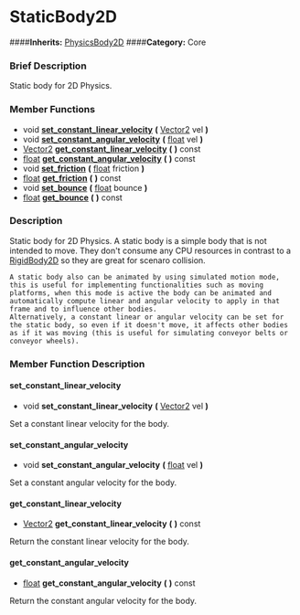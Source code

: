#  StaticBody2D  
####**Inherits:** [PhysicsBody2D](class_physicsbody2d)
####**Category:** Core

###  Brief Description  
Static body for 2D Physics.

###  Member Functions 
  * void  **[set&#95;constant&#95;linear&#95;velocity](#set_constant_linear_velocity)**  **(** [Vector2](class_vector2) vel  **)**
  * void  **[set&#95;constant&#95;angular&#95;velocity](#set_constant_angular_velocity)**  **(** [float](class_float) vel  **)**
  * [Vector2](class_vector2)  **[get&#95;constant&#95;linear&#95;velocity](#get_constant_linear_velocity)**  **(** **)** const
  * [float](class_float)  **[get&#95;constant&#95;angular&#95;velocity](#get_constant_angular_velocity)**  **(** **)** const
  * void  **[set&#95;friction](#set_friction)**  **(** [float](class_float) friction  **)**
  * [float](class_float)  **[get&#95;friction](#get_friction)**  **(** **)** const
  * void  **[set&#95;bounce](#set_bounce)**  **(** [float](class_float) bounce  **)**
  * [float](class_float)  **[get&#95;bounce](#get_bounce)**  **(** **)** const

###  Description  
Static body for 2D Physics. A static body is a simple body that is not intended to move. They don't consume any CPU resources in contrast to a [RigidBody2D](class_rigidbody2d) so they are great for scenaro collision.

	A static body also can be animated by using simulated motion mode, this is useful for implementing functionalities such as moving platforms, when this mode is active the body can be animated and automatically compute linear and angular velocity to apply in that frame and to influence other bodies.
	Alternatively, a constant linear or angular velocity can be set for the static body, so even if it doesn't move, it affects other bodies as if it was moving (this is useful for simulating conveyor belts or conveyor wheels).

###  Member Function Description  

#### <a name="set_constant_linear_velocity">set_constant_linear_velocity</a>
  * void  **set&#95;constant&#95;linear&#95;velocity**  **(** [Vector2](class_vector2) vel  **)**

Set a constant linear velocity for the body.

#### <a name="set_constant_angular_velocity">set_constant_angular_velocity</a>
  * void  **set&#95;constant&#95;angular&#95;velocity**  **(** [float](class_float) vel  **)**

Set a constant angular velocity for the body.

#### <a name="get_constant_linear_velocity">get_constant_linear_velocity</a>
  * [Vector2](class_vector2)  **get&#95;constant&#95;linear&#95;velocity**  **(** **)** const

Return the constant linear velocity for the body.

#### <a name="get_constant_angular_velocity">get_constant_angular_velocity</a>
  * [float](class_float)  **get&#95;constant&#95;angular&#95;velocity**  **(** **)** const

Return the constant angular velocity for the body.
